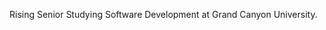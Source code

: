 Rising Senior Studying Software Development at Grand Canyon University. 

<!---
cadensilvey/cadensilvey is a ✨ special ✨ repository because its `README.md` (this file) appears on your GitHub profile.
You can click the Preview link to take a look at your changes.
--->
